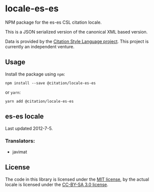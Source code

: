 # locale-es-es
NPM package for the es-es CSL citation locale.

This is a JSON serialized version of the canonical XML based version.

Data is provided by the [Citation Style Language project](https://citationstyles.org).
This project is currently an independent venture.

## Usage
Install the package using `npm`:

```shell
npm install --save @citation/locale-es-es
```

or `yarn`:

```shell
yarn add @citation/locale-es-es
```

## es-es locale
Last updated 2012-7-5.

### Translators: 
- javimat

## License
The code in this library is licensed under the [MIT license][mit], by the actual locale is licensed under the [CC-BY-SA 3.0 license][cc-by-sa-3.0].

[mit]: https://opensource.org/licenses/MIT
[cc-by-sa-3.0]: https://creativecommons.org/licenses/by-sa/3.0/

